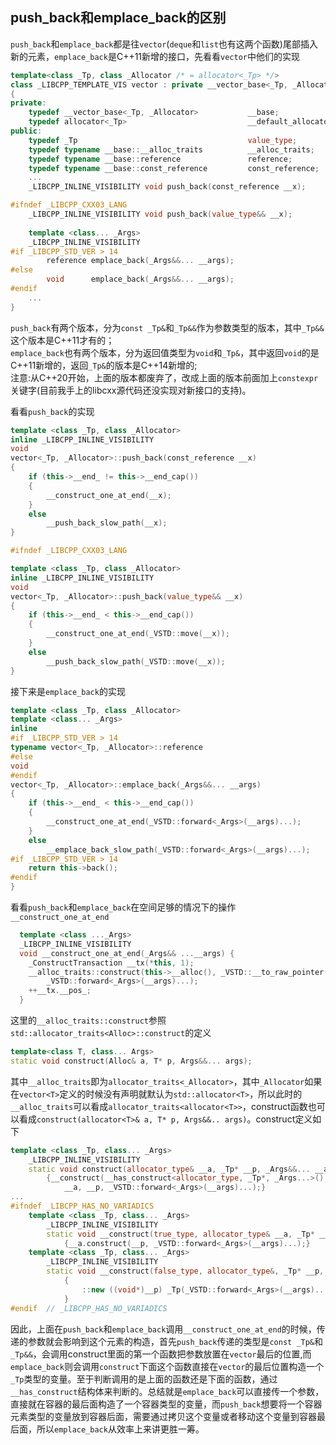 ## push_back和emplace_back的区别
`push_back`和`emplace_back`都是往`vector`(`deque`和`list`也有这两个函数)尾部插入新的元素，`emplace_back`是C++11新增的接口，先看看`vector`中他们的实现
```cpp
template<class _Tp, class _Allocator /* = allocator<_Tp> */>
class _LIBCPP_TEMPLATE_VIS vector : private __vector_base<_Tp, _Allocator>
{
private:
    typedef __vector_base<_Tp, _Allocator>           __base;
    typedef allocator<_Tp>                           __default_allocator_type;
public:
    typedef _Tp                                      value_type;
    typedef typename __base::__alloc_traits          __alloc_traits;    //即allocator_traits<_Allocator>
    typedef typename __base::reference               reference;         //即_Tp&
    typedef typename __base::const_reference         const_reference;   //即const _Tp&
    ...
    _LIBCPP_INLINE_VISIBILITY void push_back(const_reference __x);

#ifndef _LIBCPP_CXX03_LANG
    _LIBCPP_INLINE_VISIBILITY void push_back(value_type&& __x);
    
    template <class... _Args>
    _LIBCPP_INLINE_VISIBILITY
#if _LIBCPP_STD_VER > 14
        reference emplace_back(_Args&&... __args);
#else
        void      emplace_back(_Args&&... __args);
#endif
    ...
}
```
`push_back`有两个版本，分为`const _Tp&`和`_Tp&&`作为参数类型的版本，其中`_Tp&&`这个版本是C++11才有的；  
`emplace_back`也有两个版本，分为返回值类型为`void`和`_Tp&`，其中返回`void`的是C++11新增的，返回`_Tp&`的版本是C++14新增的;  
注意:从C++20开始，上面的版本都废弃了，改成上面的版本前面加上`constexpr`关键字(目前我手上的libcxx源代码还没实现对新接口的支持)。 
 
看看`push_back`的实现
```cpp
template <class _Tp, class _Allocator>
inline _LIBCPP_INLINE_VISIBILITY
void
vector<_Tp, _Allocator>::push_back(const_reference __x)
{
    if (this->__end_ != this->__end_cap())
    {
        __construct_one_at_end(__x);
    }
    else
        __push_back_slow_path(__x);
}

#ifndef _LIBCPP_CXX03_LANG

template <class _Tp, class _Allocator>
inline _LIBCPP_INLINE_VISIBILITY
void
vector<_Tp, _Allocator>::push_back(value_type&& __x)
{
    if (this->__end_ < this->__end_cap())
    {
        __construct_one_at_end(_VSTD::move(__x));
    }
    else
        __push_back_slow_path(_VSTD::move(__x));
}
```
接下来是`emplace_back`的实现
```cpp
template <class _Tp, class _Allocator>
template <class... _Args>
inline
#if _LIBCPP_STD_VER > 14
typename vector<_Tp, _Allocator>::reference
#else
void
#endif
vector<_Tp, _Allocator>::emplace_back(_Args&&... __args)
{
    if (this->__end_ < this->__end_cap())
    {
        __construct_one_at_end(_VSTD::forward<_Args>(__args)...);
    }
    else
        __emplace_back_slow_path(_VSTD::forward<_Args>(__args)...);
#if _LIBCPP_STD_VER > 14
    return this->back();
#endif
}
```

看看`push_back`和`emplace_back`在空间足够的情况下的操作`__construct_one_at_end`
```cpp
  template <class ..._Args>
  _LIBCPP_INLINE_VISIBILITY
  void __construct_one_at_end(_Args&& ...__args) {
    _ConstructTransaction __tx(*this, 1);
    __alloc_traits::construct(this->__alloc(), _VSTD::__to_raw_pointer(__tx.__pos_),
        _VSTD::forward<_Args>(__args)...);
    ++__tx.__pos_;
  }
```
这里的`__alloc_traits::construct`参照`std::allocator_traits<Alloc>::construct`的定义
```cpp
template<class T, class... Args>
static void construct(Alloc& a, T* p, Args&&... args);
```
其中`__alloc_traits`即为`allocator_traits<_Allocator>`，其中`_Allocator`如果在`vector<T>`定义的时候没有声明就默认为`std::allocator<T>`，所以此时的`__alloc_traits`可以看成`allocator_traits<allocator<T>>`，construct函数也可以看成`construct(allocator<T>& a, T* p, Args&&.. args)`。construct定义如下 
```cpp
template <class _Tp, class... _Args>
    _LIBCPP_INLINE_VISIBILITY
    static void construct(allocator_type& __a, _Tp* __p, _Args&&... __args)
        {__construct(__has_construct<allocator_type, _Tp*, _Args...>(),
            __a, __p, _VSTD::forward<_Args>(__args)...);}
...
#ifndef _LIBCPP_HAS_NO_VARIADICS
    template <class _Tp, class... _Args>
        _LIBCPP_INLINE_VISIBILITY
        static void __construct(true_type, allocator_type& __a, _Tp* __p, _Args&&... __args)
            {__a.construct(__p, _VSTD::forward<_Args>(__args)...);}
    template <class _Tp, class... _Args>
        _LIBCPP_INLINE_VISIBILITY
        static void __construct(false_type, allocator_type&, _Tp* __p, _Args&&... __args)
            {
                ::new ((void*)__p) _Tp(_VSTD::forward<_Args>(__args)...);
            }
#endif  // _LIBCPP_HAS_NO_VARIADICS
```

因此，上面在`push_back`和`emplace_back`调用`__construct_one_at_end`的时候，传递的参数就会影响到这个元素的构造，首先`push_back`传递的类型是`const _Tp&`和`_Tp&&`，会调用construct里面的第一个函数把参数放置在`vector`最后的位置,而`emplace_back`则会调用`construct`下面这个函数直接在`vector`的最后位置构造一个`_Tp`类型的变量。至于判断调用的是上面的函数还是下面的函数，通过`__has_construct`结构体来判断的。总结就是`emplace_back`可以直接传一个参数，直接就在容器的最后面构造了一个容器类型的变量，而`push_back`想要将一个容器元素类型的变量放到容器后面，需要通过拷贝这个变量或者移动这个变量到容器最后面，所以`emplace_back`从效率上来讲更胜一筹。